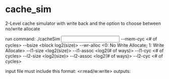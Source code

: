 # cache_sim
2-Level cache simulator with write back and the option to choose between no/write allocate

run command: ./cacheSim <input file> --mem-cyc <# of cycles> --bsize <block log2(size)>
     --wr-alloc <0: No Write Allocate; 1: Write Allocate>
     --l1-size <log2(size)> --l1-assoc <log2(# of ways)> --l1-cyc <# of cycles>
     --l2-size <log2(size)> --l2-assoc <log2(# of ways)> --l2-cyc <# of cycles>

input file must include this format: <r:read/w:write> <addres in hexadecimal>
outputs: <L1 missrate>  <L2 missrate>  <average access time> 
